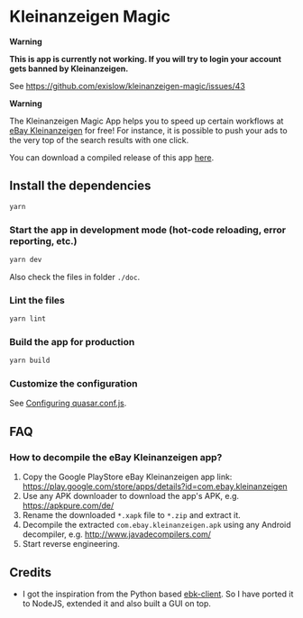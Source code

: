 # Kleinanzeigen Magic

**Warning**

**This is app is currently not working. If you will try to login your account gets banned by Kleinanzeigen.**

See https://github.com/exislow/kleinanzeigen-magic/issues/43

**Warning**

The Kleinanzeigen Magic App helps you to speed up certain workflows at [eBay Kleinanzeigen](https://www.ebay-kleinanzeigen.de/) for free! For instance, it is possible to push your ads to the very top of the search results with one click.

You can download a compiled release of this app [here](https://github.com/exislow/kleinanzeigen-magic/releases).


## Install the dependencies
```bash
yarn
```

### Start the app in development mode (hot-code reloading, error reporting, etc.)
```bash
yarn dev
```

Also check the files in folder `./doc`.

### Lint the files
```bash
yarn lint
```

### Build the app for production
```bash
yarn build
```

### Customize the configuration
See [Configuring quasar.conf.js](https://quasar.dev/quasar-cli/quasar-conf-js).

## FAQ

### How to decompile the eBay Kleinanzeigen app?

1. Copy the Google PlayStore eBay Kleinanzeigen app link: https://play.google.com/store/apps/details?id=com.ebay.kleinanzeigen
2. Use any APK downloader to download the app's APK, e.g. https://apkpure.com/de/
3. Rename the downloaded `*.xapk` file to `*.zip` and extract it.
4. Decompile the extracted `com.ebay.kleinanzeigen.apk` using any Android decompiler, e.g. http://www.javadecompilers.com/
5. Start reverse engineering.


## Credits

* I got the inspiration from the Python based [ebk-client](https://github.com/tejado/ebk-client). So I have ported it to NodeJS, extended it and also built a GUI on top.
